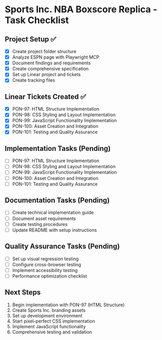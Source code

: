 # Sports Inc. NBA Boxscore Replica - Task Checklist

## Project Setup ✅
- [x] Create project folder structure
- [x] Analyze ESPN page with Playwright MCP
- [x] Document findings and requirements
- [x] Create comprehensive specification
- [x] Set up Linear project and tickets
- [x] Create tracking files

## Linear Tickets Created ✅
- [x] PON-97: HTML Structure Implementation
- [x] PON-98: CSS Styling and Layout Implementation  
- [x] PON-99: JavaScript Functionality Implementation
- [x] PON-100: Asset Creation and Integration
- [x] PON-101: Testing and Quality Assurance

## Implementation Tasks (Pending)
- [ ] PON-97: HTML Structure Implementation
- [ ] PON-98: CSS Styling and Layout Implementation
- [ ] PON-99: JavaScript Functionality Implementation
- [ ] PON-100: Asset Creation and Integration
- [ ] PON-101: Testing and Quality Assurance

## Documentation Tasks (Pending)
- [ ] Create technical implementation guide
- [ ] Document asset requirements
- [ ] Create testing procedures
- [ ] Update README with setup instructions

## Quality Assurance Tasks (Pending)
- [ ] Set up visual regression testing
- [ ] Configure cross-browser testing
- [ ] Implement accessibility testing
- [ ] Performance optimization checklist

## Next Steps
1. Begin implementation with PON-97 (HTML Structure)
2. Create Sports Inc. branding assets
3. Set up development environment
4. Start pixel-perfect CSS implementation
5. Implement JavaScript functionality
6. Comprehensive testing and validation

